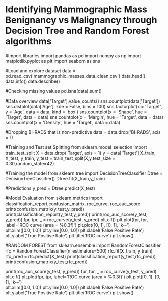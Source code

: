 # Identifying Mammographic Mass Benignancy vs Malignancy through Decision Tree and Random Forest algorithms
#Import libraries
import pandas as pd
import numpy as np
import matplotlib.pyplot as plt
import seaborn as sns

#Load and explore dataset
data = pd.read_csv('mammographic_masses_data_clean.csv')
data.head()
data.info()
data.describe()

#Checking missing values
pd.isna(data).sum()

#Data overview
data['Target'].value_counts()
sns.countplot(data['Target'])
sns.distplot(data['Age'], kde = False, bins = 100)
sns.factorplot(x = 'Target', y = 'Age', data = data, kind = 'box')
sns.countplot(x = 'Shape', hue = 'Target', data = data)
sns.countplot(x = 'Margin', hue = 'Target', data = data)
sns.countplot(x = 'Density', hue = 'Target', data = data)

#Dropping BI-RADS that is non-predictive
data = data.drop('BI-RADS', axis = 1)

#Training and Test set Splitting
from sklearn.model_selection import train_test_split
X = data.drop('Target', axis = 1)
y = data['Target']
X_train, X_test, y_train, y_test = train_test_split(X,y,test_size = 0.30,random_state=42)

#Training the model
from sklearn.tree import DecisionTreeClassifier
Dtree = DecisionTreeClassifier()
Dtree.fit(X_train,y_train)

#Predictions
y_pred = Dtree.predict(X_test)

#Model Evaluation
from sklearn.metrics import classification_report,confusion_matrix, roc_curve, roc_auc_score
print(confusion_matrix(y_test,y_pred))
print(classification_report(y_test,y_pred))
print(roc_auc_score(y_test, y_pred))
fpr, tpr, _ = roc_curve(y_test, y_pred)
plt.clf()
plt.plot(fpr, tpr, label='ROC curve (area = %0.3f)')
plt.plot([0, 1], [0, 1], 'k--')  
plt.xlim([0.0, 1.0])
plt.ylim([0.0, 1.0])
plt.xlabel('False Positive Rate')
plt.ylabel('True Positive Rate')
plt.title('ROC curve')
plt.show()


#RANDOM FOREST
from sklearn.ensemble import RandomForestClassifier
rfc = RandomForestClassifier(n_estimators=500)
rfc.fit(X_train, y_train)
rfc_pred = rfc.predict(X_test)
print(classification_report(y_test,rfc_pred))
print(confusion_matrix(y_test,rfc_pred))

print(roc_auc_score(y_test, y_pred))
fpr, tpr, _ = roc_curve(y_test, y_pred)
plt.clf()
plt.plot(fpr, tpr, label='ROC curve (area = %0.3f)')
plt.plot([0, 1], [0, 1], 'k--')  
plt.xlim([0.0, 1.0])
plt.ylim([0.0, 1.0])
plt.xlabel('False Positive Rate')
plt.ylabel('True Positive Rate')
plt.title('ROC curve')
plt.show()
